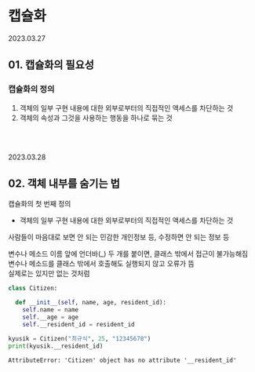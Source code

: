 # 캡슐화

2023.03.27

## 01. 캡슐화의 필요성

### 캡슐화의 정의
1. 객체의 일부 구현 내용에 대한 외부로부터의 직접적인 액세스를 차단하는 것
2. 객체의 속성과 그것을 사용하는 행동을 하나로 묶는 것

<br/><br/>

2023.03.28

## 02. 객체 내부를 숨기는 법

캡슐화의 첫 번째 정의  
- 객체의 일부 구현 내용에 대한 외부로부터의 직접적인 액세스를 차단하는 것

사람들이 마음대로 보면 안 되는 민감한 개인정보 등, 수정하면 안 되는 정보 등  

변수나 메소드 이름 앞에 언더바(\_) 두 개를 붙이면, 클래스 밖에서 접근이 불가능해짐  
변수나 메소드를 클래스 밖에서 호출해도 실행되지 않고 오류가 뜸  
실제로는 있지만 없는 것처럼

```python
class Citizen:

  def __init__(self, name, age, resident_id):
    self.name = name
    self.__age = age
    self.__resident_id = resident_id

kyusik = Citizen("최규식", 25, "12345678")
print(kyusik.__resident_id)
```
```
AttributeError: 'Citizen' object has no attribute '__resident_id'
```
